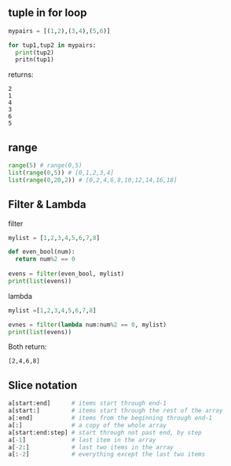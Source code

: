## tuple in for loop
```python
mypairs = [(1,2),(3,4),(5,6)]

for tup1,tup2 in mypairs:
  print(tup2)
  pritn(tup1)
```
returns:
```
2
1
4
3
6
5
```

## range
``` python
range(5) # range(0,5)
list(range(0,5)) # [0,1,2,3,4]
list(range(0,20,2)) # [0,2,4,6,8,10,12,14,16,18]
```

## Filter & Lambda
filter
```python
mylist = [1,2,3,4,5,6,7,8]

def even_bool(num):
  return num%2 == 0
  
evens = filter(even_bool, mylist)
print(list(evens))
```

lambda
```python
mylist =[1,2,3,4,5,6,7,8]

evnes = filter(lambda num:num%2 == 0, mylist)
print(list(evens))
```
Both return:
```
[2,4,6,8]
```


## Slice notation

```python
a[start:end]      # items start through end-1
a[start:]         # items start through the rest of the array
a[:end]           # items from the beginning through end-1
a[:]              # a copy of the whole array
a[start:end:step] # start through not past end, by step
a[-1]             # last item in the array
a[-2:]            # last two items in the array
a[:-2]            # everything except the last two items
```
